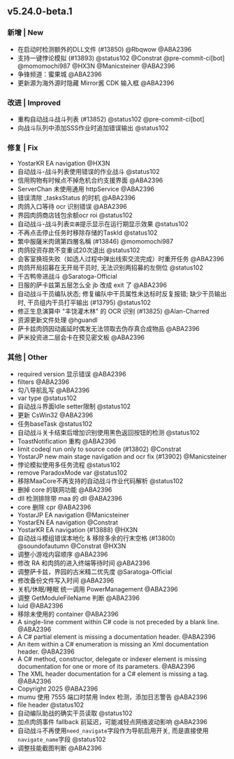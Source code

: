 ## v5.24.0-beta.1

### 新增 | New

* 在启动时检测额外的DLL文件 (#13850) @Rbqwow @ABA2396
* 支持一键悖论模拟 (#13893) @status102 @Constrat @pre-commit-ci[bot] @momomochi987 @HX3N @Manicsteiner @ABA2396
* 争锋频道：蜜果城 @ABA2396
* 更新源为海外源时隐藏 Mirror酱 CDK 输入框 @ABA2396

### 改进 | Improved

* 重构自动战斗战斗列表 (#13852) @status102 @pre-commit-ci[bot]
* 向战斗队列中添加SSS作业时追加错误输出 @status102

### 修复 | Fix

* YostarKR EA navigation @HX3N
* 自动战斗-战斗列表使用错误的作业战斗 @status102
* 信用购物有时候点不掉危机合约支援界面 @ABA2396
* ServerChan 未使用通用 httpService @ABA2396
* 错误清除 _tasksStatus 的时机 @ABA2396
* 肉鸽入口等待 ocr 识别错误 @ABA2396
* 界园肉鸽商店钱包余额ocr roi @status102
* 自动战斗-战斗列表`突袭`提示显示在运行期显示效果 @status102
* 不再点击停止任务时移除存储的TaskId @status102
* 繁中服薩米肉鴿第四層名稱 (#13846) @momomochi987
* 肉鸽投资存款不变重试20次退出 @status102
* 会客室换班失败（如选人过程中弹出线索交流完成）时重开任务 @ABA2396
* 肉鸽开局招募在无开局干员时, 无法识别两招募的左侧位 @status102
* 千古鸭帝进战斗 @Saratoga-Official
* 日服的萨卡兹第五层怎么全 jb 改成 exit 了 @ABA2396
* 自动战斗干员编队状态; 修复编队中干员属性未达标时反复报错; 缺少干员输出时, 干员组内干员打平输出 (#13795) @status102
* 修正生息演算中 "丰饶灌木林" 的 OCR 识别 (#13825) @Alan-Charred
* 资源更新文件处理 @hguandl
* 萨卡兹肉鸽因动画延时偶发无法领取去伪存真合成物品 @ABA2396
* 萨米投资进二层会卡在预见密文板 @ABA2396

### 其他 | Other

* required version 显示错误 @ABA2396
* filters @ABA2396
* 勾八导航乱写 @ABA2396
* var type @status102
* 自动战斗界面Idle setter限制 @status102
* 更新 CsWin32 @ABA2396
* 任务baseTask @status102
* 自动战斗关卡结束后增加识别使用黑色返回按钮的检测 @status102
* ToastNotification 重构 @ABA2396
* limit codeql run only to source code (#13802) @Constrat
* YostarJP new main stage navigation and ocr fix (#13902) @Manicsteiner
* 悖论模拟使用多任务流程 @status102
* remove ParadoxMode var @status102
* 移除MaaCore不再支持的自动战斗作业代码解析 @status102
* 删掉 core 的联网功能 @ABA2396
* dll 检测排除带 maa 的 dll @ABA2396
* core 删除 cpr @ABA2396
* YostarJP EA navigation @Manicsteiner
* YostarEN EA navigation @Constrat
* YostarKR EA navigation (#13888) @HX3N
* 自动战斗模组错误本地化 & 移除多余的行末空格 (#13800) @soundofautumn @Constrat @HX3N
* 调整小游戏内容顺序 @ABA2396
* 修改 RA 和肉鸽的进入终端等待时间 @ABA2396
* 调整萨卡兹，界园的古米精二优先度 @Saratoga-Official
* 修改备份文件写入时间 @ABA2396
* 关机/休眠/睡眠 统一调用 PowerManagement @ABA2396
* 调整 GetModuleFileName 判断 @ABA2396
* luid @ABA2396
* 移除未使用的 container @ABA2396
* A single-line comment within C# code is not preceded by a blank line. @ABA2396
* A C# partial element is missing a documentation header. @ABA2396
* An item within a C# enumeration is missing an Xml documentation header. @ABA2396
* A C# method, constructor, delegate or indexer element is missing documentation for one or more of its parameters. @ABA2396
* The XML header documentation for a C# element is missing a tag. @ABA2396
* Copyright 2025 @ABA2396
* mumu 使用 7555 端口时禁用 Index 检测，添加日志警告 @ABA2396
* file header @status102
* 自动编队助战的确实干员读取 @status102
* 加点肉鸽事件 fallback 前延迟，可能减轻点网络波动影响 @ABA2396
* 自动战斗不再使用`need_navigate`字段作为导航启用开关, 而是直接使用`navigate_name`字段 @status102
* 调整技能截图判断 @ABA2396
